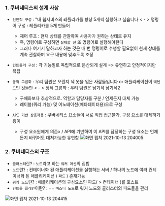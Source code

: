 ### 1. 쿠버네티스의 설계 사상
- `선언적 구성`  : "내 웹서비스의 레플리카를 항상 5개씩 실행하고 싶습니다 < - > 명령어 구성 : 레플리카를 5개 만들어
   - 제어 루프 : 현재 상태를 관찰하여 사용자가 원하는 상태로 유지
   - 즉, 명령어로 구성하면 `실패할 땐` 또 명령어로 실행해야한다
   - 그러나 여기서 말하고자 하는 것은 매 번 명령어로 수행할 필요없이 현재 상태를 계속 관찰하며 요구 내용에 맞추도록 조정

- `컨트롤러 구성` : 각 기능별로 독립적으로 분산되게 설계 => 유연하고 안정적이지만 복잡
- `동적 그룹화` : 우리 팀원은 오렌지 색 옷을 입은 사람들입니다 or 애플리케이션이 `백엔드`인 것들만 < - > 정적 그룹화 : 우리 팀원은 남기석 남기석2
   - 구체화보다 추상적으로. 역할과 담당자를 구분 / 언제든지 대체 가능
   - 레이블(쿼리 가능) 및 어노테이션(메타데이터용)으로 구성

- `API 기반 상호작용` : 쿠버네티스 요소들이 서로 직접 접근불가. 구성 요소를 대체하기 용이
  - 구성 요소원에게 의존x  / API에 기반하여 이 API를 담당하는 구성 요소는 언제든지 바뀌어도 대처가능한 유연함 
![화면 캡처 2021-10-13 204005](https://user-images.githubusercontent.com/62214428/137125859-17f2b672-d51c-48fa-9118-37ab8f1a7467.png)


### 2. 쿠버네티스의 구조
- `클러스터`란? : `노드`라고 하는 `워커 머신`의 집합
- `노드`란? : 컨테이너화 된 애플리케이션을 실행하는 서버  / 하나의 노드에 여러 컨테이너화 된 애플리케이션 ( `파드` ) 존재가능
- `워커 노드`란? : 애플리케이션의 구성요소인 파드( > 컨테이너 )를 호스트
- `컨트롤 플레인`이란? : == `마스터 노드`로 워커 노드와 클러스터의 파드들을 관리

![화면 캡처 2021-10-13 204415](https://user-images.githubusercontent.com/62214428/137126654-e427652f-cc29-4d5a-99b7-9ee5e144d745.png)
